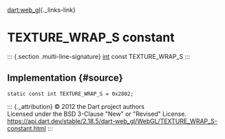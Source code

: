 [dart:web\_gl](../../dart-web_gl/dart-web_gl-library){._links-link}

TEXTURE\_WRAP\_S constant
=========================

::: {.section .multi-line-signature}
[int](../../dart-core/int-class) const TEXTURE\_WRAP\_S
:::

Implementation {#source}
--------------

``` {.language-dart data-language="dart"}
static const int TEXTURE_WRAP_S = 0x2802;
```

::: {._attribution}
© 2012 the Dart project authors\
Licensed under the BSD 3-Clause \"New\" or \"Revised\" License.\
<https://api.dart.dev/stable/2.18.5/dart-web_gl/WebGL/TEXTURE_WRAP_S-constant.html>
:::
